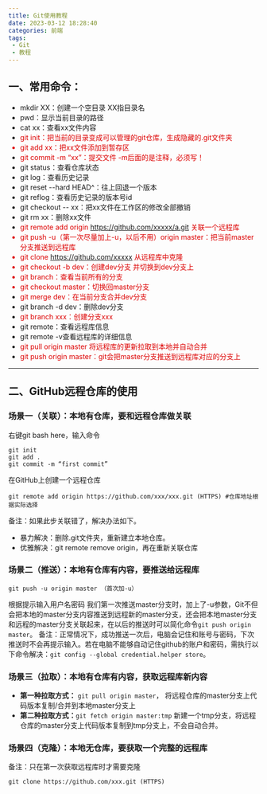 ```yaml
---
title: Git使用教程
date: 2023-03-12 18:28:40
categories: 前端
tags:
 - Git
 - 教程
---
```


## 一、常用命令：
* mkdir XX：创建一个空目录 XX指目录名
* pwd：显示当前目录的路径
* cat xx：查看xx文件内容
* <font color="#dd0000"> git init：把当前的目录变成可以管理的git仓库，生成隐藏的.git文件夹
* git add xx：把xx文件添加到暂存区
* git commit -m “xx”：提交文件 -m后面的是注释，必须写！</font>
* git status：查看仓库状态
* git log：查看历史记录
* git reset --hard HEAD^：往上回退一个版本
* git reflog：查看历史记录的版本号id
* git checkout -- xx：把xx文件在工作区的修改全部撤销
* git rm xx：删除xx文件
* <font color="#dd0000">git remote add origin https://github.com/xxxxx/a.git 关联一个远程库
* git push -u（第一次尽量加上-u，以后不用）origin master：把当前master分支推送到远程库
* git clone https://github.com/xxxxx 从远程库中克隆
* git checkout -b dev：创建dev分支 并切换到dev分支上
* git branch：查看当前所有的分支
* git checkout master：切换回master分支
* git merge dev：在当前分支合并dev分支</font>
* git branch -d dev：删除dev分支
* <font color="#dd0000">git branch xxx：创建分支xxx</font>
* git remote：查看远程库信息
* git remote -v查看远程库的详细信息
* <font color="#dd0000">git pull origin master 将远程库的更新拉取到本地并自动合并
* git push origin master：git会把master分支推送到远程库对应的分支上</font>

----

## 二、GitHub远程仓库的使用

### 场景一（关联）：本地有仓库，要和远程仓库做关联
右键git bash here，输入命令
```
git init
git add .
git commit -m “first commit”
```
在GitHub上创建一个远程仓库
```
git remote add origin https://github.com/xxx/xxx.git (HTTPS) #仓库地址根据实际选择
```
备注：如果此步关联错了，解决办法如下。
* 暴力解决：删除.git文件夹，重新建立本地仓库。
* 优雅解决：git remote remove origin，再在重新关联仓库

### 场景二（推送）：本地有仓库有内容，要推送给远程库
```
git push -u origin master （首次加-u）
```
根据提示输入用户名密码
我们第一次推送master分支时，加上了-u参数，Git不但会把本地的master分支内容推送到远程新的master分支，还会把本地master分支和远程的master分支关联起来，在以后的推送时可以简化命令`git push origin master`。
备注：正常情况下，成功推送一次后，电脑会记住和账号与密码，下次推送时不会再提示输入。若在电脑不能够自动记住github的账户和密码，需执行以下命令解决：`git config --global credential.helper store`。

### 场景三（拉取）：本地有仓库有内容，获取远程库新内容
+ **第一种拉取方式：** `git pull origin master`，
将远程仓库的master分支上代码版本复制/合并到本地master分支上
+ **第二种拉取方式：**`git fetch origin master:tmp`
新建一个tmp分支，将远程仓库的master分支上代码版本复制到tmp分支上，不会自动合并。

### 场景四（克隆）：本地无仓库，要获取一个完整的远程库
备注：只在第一次获取远程库时才需要克隆
```
git clone https://github.com/xxx.git (HTTPS)
```